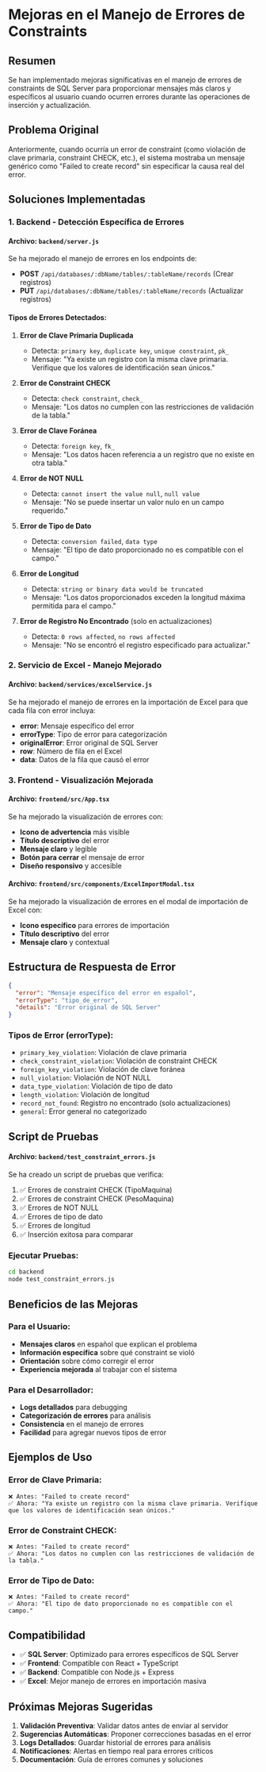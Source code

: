 # Mejoras en el Manejo de Errores de Constraints

## Resumen

Se han implementado mejoras significativas en el manejo de errores de constraints de SQL Server para proporcionar mensajes más claros y específicos al usuario cuando ocurren errores durante las operaciones de inserción y actualización.

## Problema Original

Anteriormente, cuando ocurría un error de constraint (como violación de clave primaria, constraint CHECK, etc.), el sistema mostraba un mensaje genérico como "Failed to create record" sin especificar la causa real del error.

## Soluciones Implementadas

### 1. Backend - Detección Específica de Errores

#### Archivo: `backend/server.js`

Se ha mejorado el manejo de errores en los endpoints de:

- **POST** `/api/databases/:dbName/tables/:tableName/records` (Crear registros)
- **PUT** `/api/databases/:dbName/tables/:tableName/records` (Actualizar registros)

#### Tipos de Errores Detectados:

1. **Error de Clave Primaria Duplicada**

   - Detecta: `primary key`, `duplicate key`, `unique constraint`, `pk_`
   - Mensaje: "Ya existe un registro con la misma clave primaria. Verifique que los valores de identificación sean únicos."

2. **Error de Constraint CHECK**

   - Detecta: `check constraint`, `check_`
   - Mensaje: "Los datos no cumplen con las restricciones de validación de la tabla."

3. **Error de Clave Foránea**

   - Detecta: `foreign key`, `fk_`
   - Mensaje: "Los datos hacen referencia a un registro que no existe en otra tabla."

4. **Error de NOT NULL**

   - Detecta: `cannot insert the value null`, `null value`
   - Mensaje: "No se puede insertar un valor nulo en un campo requerido."

5. **Error de Tipo de Dato**

   - Detecta: `conversion failed`, `data type`
   - Mensaje: "El tipo de dato proporcionado no es compatible con el campo."

6. **Error de Longitud**

   - Detecta: `string or binary data would be truncated`
   - Mensaje: "Los datos proporcionados exceden la longitud máxima permitida para el campo."

7. **Error de Registro No Encontrado** (solo en actualizaciones)
   - Detecta: `0 rows affected`, `no rows affected`
   - Mensaje: "No se encontró el registro especificado para actualizar."

### 2. Servicio de Excel - Manejo Mejorado

#### Archivo: `backend/services/excelService.js`

Se ha mejorado el manejo de errores en la importación de Excel para que cada fila con error incluya:

- **error**: Mensaje específico del error
- **errorType**: Tipo de error para categorización
- **originalError**: Error original de SQL Server
- **row**: Número de fila en el Excel
- **data**: Datos de la fila que causó el error

### 3. Frontend - Visualización Mejorada

#### Archivo: `frontend/src/App.tsx`

Se ha mejorado la visualización de errores con:

- **Icono de advertencia** más visible
- **Título descriptivo** del error
- **Mensaje claro** y legible
- **Botón para cerrar** el mensaje de error
- **Diseño responsivo** y accesible

#### Archivo: `frontend/src/components/ExcelImportModal.tsx`

Se ha mejorado la visualización de errores en el modal de importación de Excel con:

- **Icono específico** para errores de importación
- **Título descriptivo** del error
- **Mensaje claro** y contextual

## Estructura de Respuesta de Error

```json
{
  "error": "Mensaje específico del error en español",
  "errorType": "tipo_de_error",
  "details": "Error original de SQL Server"
}
```

### Tipos de Error (errorType):

- `primary_key_violation`: Violación de clave primaria
- `check_constraint_violation`: Violación de constraint CHECK
- `foreign_key_violation`: Violación de clave foránea
- `null_violation`: Violación de NOT NULL
- `data_type_violation`: Violación de tipo de dato
- `length_violation`: Violación de longitud
- `record_not_found`: Registro no encontrado (solo actualizaciones)
- `general`: Error general no categorizado

## Script de Pruebas

#### Archivo: `backend/test_constraint_errors.js`

Se ha creado un script de pruebas que verifica:

1. ✅ Errores de constraint CHECK (TipoMaquina)
2. ✅ Errores de constraint CHECK (PesoMaquina)
3. ✅ Errores de NOT NULL
4. ✅ Errores de tipo de dato
5. ✅ Errores de longitud
6. ✅ Inserción exitosa para comparar

### Ejecutar Pruebas:

```bash
cd backend
node test_constraint_errors.js
```

## Beneficios de las Mejoras

### Para el Usuario:

- **Mensajes claros** en español que explican el problema
- **Información específica** sobre qué constraint se violó
- **Orientación** sobre cómo corregir el error
- **Experiencia mejorada** al trabajar con el sistema

### Para el Desarrollador:

- **Logs detallados** para debugging
- **Categorización de errores** para análisis
- **Consistencia** en el manejo de errores
- **Facilidad** para agregar nuevos tipos de error

## Ejemplos de Uso

### Error de Clave Primaria:

```
❌ Antes: "Failed to create record"
✅ Ahora: "Ya existe un registro con la misma clave primaria. Verifique que los valores de identificación sean únicos."
```

### Error de Constraint CHECK:

```
❌ Antes: "Failed to create record"
✅ Ahora: "Los datos no cumplen con las restricciones de validación de la tabla."
```

### Error de Tipo de Dato:

```
❌ Antes: "Failed to create record"
✅ Ahora: "El tipo de dato proporcionado no es compatible con el campo."
```

## Compatibilidad

- ✅ **SQL Server**: Optimizado para errores específicos de SQL Server
- ✅ **Frontend**: Compatible con React + TypeScript
- ✅ **Backend**: Compatible con Node.js + Express
- ✅ **Excel**: Mejor manejo de errores en importación masiva

## Próximas Mejoras Sugeridas

1. **Validación Preventiva**: Validar datos antes de enviar al servidor
2. **Sugerencias Automáticas**: Proponer correcciones basadas en el error
3. **Logs Detallados**: Guardar historial de errores para análisis
4. **Notificaciones**: Alertas en tiempo real para errores críticos
5. **Documentación**: Guía de errores comunes y soluciones
